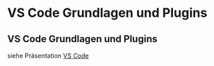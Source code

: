 # VS Code Grundlagen und Plugins

## VS Code Grundlagen und Plugins

siehe Präsentation [VS Code](./vs-code-de.html)
